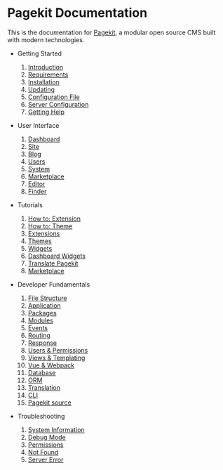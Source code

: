 # Pagekit Documentation
This is the documentation for [Pagekit](https://pagekit.com), a modular open source CMS built with modern technologies.

- Getting Started
  1. [Introduction](getting-started/introduction.md)
  2. [Requirements](getting-started/requirements.md)
  3. [Installation](getting-started/installation.md)
  4. [Updating](getting-started/updating.md)
  5. [Configuration File](getting-started/configuration-file.md)
  6. [Server Configuration](getting-started/server-configuration.md)
  7. [Getting Help](getting-started/getting-help.md)

- User Interface
  1. [Dashboard](user-interface/dashboard.md)
  2. [Site](user-interface/site.md)
  3. [Blog](user-interface/blog.md)
  4. [Users](user-interface/users.md)
  5. [System](user-interface/system.md)
  6. [Marketplace](user-interface/marketplace.md)
  7. [Editor](user-interface/editor.md)
  8. [Finder](user-interface/finder.md)

- Tutorials
  1. [How to: Extension](developer-guides/todo-extension.md)
  2. [How to: Theme](developer-guides/how-to-theme.md)
  2. [Extensions](developer-guides/extensions.md)
  3. [Themes](developer-guides/themes.md)
  4. [Widgets](developer-guides/widgets.md)
  5. [Dashboard Widgets](developer-guides/dashboard-widgets.md)
  6. [Translate Pagekit](developer-guides/translation.md)
  7. [Marketplace](developer-guides/marketplace.md)

- Developer Fundamentals
  1. [File Structure](developer-basics/file-structure.md)
  1. [Application](developer-basics/application.md)
  2. [Packages](developer-basics/packages.md)
  3. [Modules](developer-basics/modules.md)
  4. [Events](developer-basics/events.md)
  5. [Routing](developer-basics/routing.md)
  6. [Response](developer-basics/response.md)
  7. [Users & Permissions](developer-basics/users-permissions.md)
  8. [Views & Templating](developer-basics/views-templating.md)
  9. [Vue & Webpack](developer-basics/vuejs-and-webpack.md)
  10. [Database](developer-basics/database.md)
  11. [ORM](developer-basics/orm.md)
  12. [Translation](developer-basics/translation.md)
  13. [CLI](developer-basics/cli.md)
  14. [Pagekit source](developer-basics/source.md)

- Troubleshooting
  1. [System Information](troubleshooting/system-information.md)
  2. [Debug Mode](troubleshooting/debug-mode.md)
  3. [Permissions](troubleshooting/permissions.md)
  4. [Not Found](troubleshooting/not-found.md)
  5. [Server Error](troubleshooting/server-error.md)
